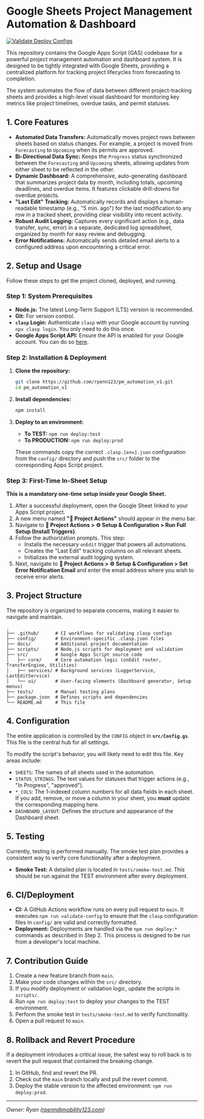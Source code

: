 # Google Sheets Project Management Automation & Dashboard

[![Validate Deploy Configs](https://github.com/rpenn123/pm_automation_v1/actions/workflows/validate-deploy.yml/badge.svg)](https://github.com/rpenn123/pm_automation_v1/actions/workflows/validate-deploy.yml)

This repository contains the Google Apps Script (GAS) codebase for a powerful project management automation and dashboard system. It is designed to be tightly integrated with Google Sheets, providing a centralized platform for tracking project lifecycles from forecasting to completion.

The system automates the flow of data between different project-tracking sheets and provides a high-level visual dashboard for monitoring key metrics like project timelines, overdue tasks, and permit statuses.

## 1. Core Features

-   **Automated Data Transfers:** Automatically moves project rows between sheets based on status changes. For example, a project is moved from `Forecasting` to `Upcoming` when its permits are approved.
-   **Bi-Directional Data Sync:** Keeps the `Progress` status synchronized between the `Forecasting` and `Upcoming` sheets, allowing updates from either sheet to be reflected in the other.
-   **Dynamic Dashboard:** A comprehensive, auto-generating dashboard that summarizes project data by month, including totals, upcoming deadlines, and overdue items. It features clickable drill-downs for overdue projects.
-   **"Last Edit" Tracking:** Automatically records and displays a human-readable timestamp (e.g., "5 min. ago") for the last modification to any row in a tracked sheet, providing clear visibility into recent activity.
-   **Robust Audit Logging:** Captures every significant action (e.g., data transfer, sync, error) in a separate, dedicated log spreadsheet, organized by month for easy review and debugging.
-   **Error Notifications:** Automatically sends detailed email alerts to a configured address upon encountering a critical error.

## 2. Setup and Usage

Follow these steps to get the project cloned, deployed, and running.

### Step 1: System Prerequisites

-   **Node.js:** The latest Long-Term Support (LTS) version is recommended.
-   **Git:** For version control.
-   **`clasp` Login:** Authenticate `clasp` with your Google account by running `npx clasp login`. You only need to do this once.
-   **Google Apps Script API:** Ensure the API is enabled for your Google account. You can do so [here](https://script.google.com/home/usersettings).

### Step 2: Installation & Deployment

1.  **Clone the repository:**
    ```sh
    git clone https://github.com/rpenn123/pm_automation_v1.git
    cd pm_automation_v1
    ```

2.  **Install dependencies:**
    ```sh
    npm install
    ```

3.  **Deploy to an environment:**
    -   **To TEST:** `npm run deploy:test`
    -   **To PRODUCTION:** `npm run deploy:prod`

    These commands copy the correct `.clasp.[env].json` configuration from the `config/` directory and push the `src/` folder to the corresponding Apps Script project.

### Step 3: First-Time In-Sheet Setup

**This is a mandatory one-time setup inside your Google Sheet.**

1.  After a successful deployment, open the Google Sheet linked to your Apps Script project.
2.  A new menu named **"🚀 Project Actions"** should appear in the menu bar.
3.  Navigate to **🚀 Project Actions > ⚙️ Setup & Configuration > Run Full Setup (Install Triggers)**.
4.  Follow the authorization prompts. This step:
    -   Installs the necessary `onEdit` trigger that powers all automations.
    -   Creates the "Last Edit" tracking columns on all relevant sheets.
    -   Initializes the external audit logging system.
5.  Next, navigate to **🚀 Project Actions > ⚙️ Setup & Configuration > Set Error Notification Email** and enter the email address where you wish to receive error alerts.

## 3. Project Structure

The repository is organized to separate concerns, making it easier to navigate and maintain.

```
.
├── .github/      # CI workflows for validating clasp configs
├── config/       # Environment-specific .clasp.json files
├── docs/         # Additional project documentation
├── scripts/      # Node.js scripts for deployment and validation
├── src/          # Google Apps Script source code
│   ├── core/     # Core automation logic (onEdit router, TransferEngine, Utilities)
│   ├── services/ # Background services (LoggerService, LastEditService)
│   └── ui/       # User-facing elements (Dashboard generator, Setup menus)
├── tests/        # Manual testing plans
├── package.json  # Defines scripts and dependencies
└── README.md     # This file
```

## 4. Configuration

The entire application is controlled by the `CONFIG` object in **`src/Config.gs`**. This file is the central hub for all settings.

To modify the script's behavior, you will likely need to edit this file. Key areas include:
-   `SHEETS`: The names of all sheets used in the automation.
-   `STATUS_STRINGS`: The text values for statuses that trigger actions (e.g., "In Progress", "approved").
-   `*_COLS`: The 1-indexed column numbers for all data fields in each sheet. If you add, remove, or move a column in your sheet, you **must** update the corresponding mapping here.
-   `DASHBOARD_LAYOUT`: Defines the structure and appearance of the Dashboard sheet.

## 5. Testing

Currently, testing is performed manually. The smoke test plan provides a consistent way to verify core functionality after a deployment.

-   **Smoke Test:** A detailed plan is located in `tests/smoke-test.md`. This should be run against the TEST environment after every deployment.

## 6. CI/Deployment

-   **CI:** A GitHub Actions workflow runs on every pull request to `main`. It executes `npm run validate-config` to ensure that the `clasp` configuration files in `config/` are valid and correctly formatted.
-   **Deployment:** Deployments are handled via the `npm run deploy:*` commands as described in Step 2. This process is designed to be run from a developer's local machine.

## 7. Contribution Guide

1.  Create a new feature branch from `main`.
2.  Make your code changes within the `src/` directory.
3.  If you modify deployment or validation logic, update the scripts in `scripts/`.
4.  Run `npm run deploy:test` to deploy your changes to the TEST environment.
5.  Perform the smoke test in `tests/smoke-test.md` to verify functionality.
6.  Open a pull request to `main`.

## 8. Rollback and Revert Procedure

If a deployment introduces a critical issue, the safest way to roll back is to revert the pull request that contained the breaking change.

1.  In GitHub, find and revert the PR.
2.  Check out the `main` branch locally and pull the revert commit.
3.  Deploy the stable version to the affected environment: `npm run deploy:prod`.

---
*Owner: Ryan (rpenn@mobility123.com)*